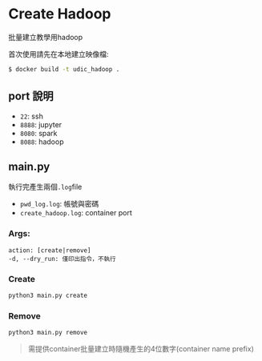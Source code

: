 # Create Hadoop
批量建立教學用hadoop

首次使用請先在本地建立映像檔:
```sh
$ docker build -t udic_hadoop .
```
## port 說明
- `22`: ssh
- `8888`: jupyter
- `8080`: spark
- `8088`: hadoop

## main.py
執行完產生兩個`.log`file

- `pwd_log.log`: 帳號與密碼
- `create_hadoop.log`: container port

### Args:
```
action: [create|remove]
-d, --dry_run: 僅印出指令，不執行
```
### Create
```python
python3 main.py create
```

### Remove
```python
python3 main.py remove
```
> 需提供container批量建立時隨機產生的4位數字(container name prefix)
